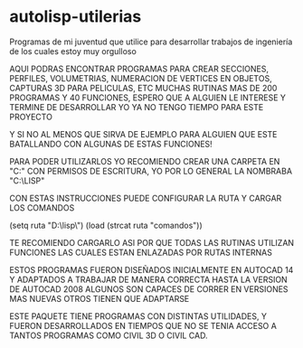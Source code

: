 # autolisp-utilerias
Programas de mi juventud que utilice para desarrollar trabajos de ingeniería de los cuales estoy muy orgulloso

AQUI PODRAS ENCONTRAR PROGRAMAS PARA CREAR SECCIONES, PERFILES, VOLUMETRIAS, NUMERACION DE VERTICES EN OBJETOS, CAPTURAS 3D PARA PELICULAS, ETC
MUCHAS RUTINAS MAS DE 200 PROGRAMAS Y 40 FUNCIONES, ESPERO QUE A ALGUIEN LE INTERESE Y TERMINE DE DESARROLLAR YO YA NO TENGO TIEMPO PARA ESTE PROYECTO

Y SI NO AL MENOS QUE SIRVA DE EJEMPLO PARA ALGUIEN QUE ESTE BATALLANDO CON ALGUNAS DE ESTAS FUNCIONES!


PARA PODER UTILIZARLOS YO RECOMIENDO CREAR UNA CARPETA EN "C:\" CON PERMISOS DE ESCRITURA, YO POR LO GENERAL LA NOMBRABA "C:\LISP"

CON ESTAS INSTRUCCIONES PUEDE CONFIGURAR LA RUTA Y CARGAR LOS COMANDOS

(setq ruta "D:\\lisp\\")
(load (strcat ruta "comandos"))

TE RECOMIENDO CARGARLO ASI POR QUE TODAS LAS RUTINAS UTILIZAN FUNCIONES LAS CUALES ESTAN ENLAZADAS POR RUTAS INTERNAS

ESTOS PROGRAMAS FUERON DISEÑADOS INICIALMENTE EN AUTOCAD 14 Y ADAPTADOS A TRABAJAR DE MANERA CORRECTA HASTA LA VERSION DE AUTOCAD 2008
ALGUNOS SON CAPACES DE CORRER EN VERSIONES MAS NUEVAS OTROS TIENEN QUE ADAPTARSE

ESTE PAQUETE TIENE PROGRAMAS CON DISTINTAS UTILIDADES, Y FUERON DESARROLLADOS EN TIEMPOS QUE NO SE TENIA ACCESO A TANTOS PROGRAMAS COMO
CIVIL 3D O CIVIL CAD.

